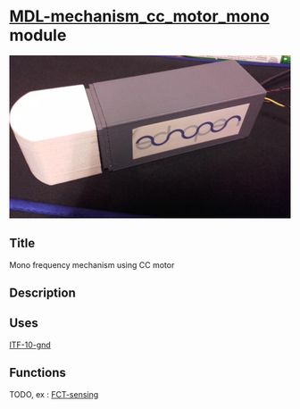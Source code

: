 # [MDL-mechanism_cc_motor_mono]() module
![](viewme.jpg)

## Title
Mono frequency mechanism using CC motor

## Description

## Uses
[ITF-10-gnd](../../interfaces/ITF-10-gnd)

## Functions
TODO, ex : [FCT-sensing](../../functions/FCT-sensing)
